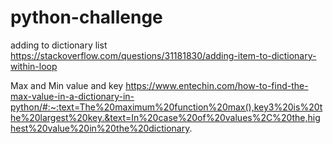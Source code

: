 # python-challenge

adding to dictionary list
https://stackoverflow.com/questions/31181830/adding-item-to-dictionary-within-loop

Max and Min value and key
https://www.entechin.com/how-to-find-the-max-value-in-a-dictionary-in-python/#:~:text=The%20maximum%20function%20max(),key3%20is%20the%20largest%20key.&text=In%20case%20of%20values%2C%20the,highest%20value%20in%20the%20dictionary.